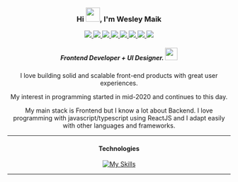 <div align="center">
  <h3>Hi <img src="https://raw.githubusercontent.com/MartinHeinz/MartinHeinz/master/wave.gif" width="32"/>, I'm Wesley Maik</h3>
  
  <div>
    <a href="https://linkedin/in/wesleymaik" target="_blank">
      <img src="https://img.shields.io/badge/LinkedIn-0077B5?style=for-the-badge&logo=linkedin&logoColor=white" />
    </a>
    <a href="https://t.me/wesleymaik" target="_blank">
      <img src="https://img.shields.io/badge/Telegram-2CA5E0?style=for-the-badge&logo=telegram&logoColor=white" />
    </a>
    <a href="mailto:wesleynamikaze404@gmail.com" target="_blank">
      <img src="https://img.shields.io/badge/Gmail-D14836?style=for-the-badge&logo=gmail&logoColor=white" />
    </a>
    <a href="https://twitter.com/euwesleymaik" target="_blank">
      <img src="https://img.shields.io/badge/Twitter-1DA1F2?style=for-the-badge&logo=twitter&logoColor=white" />
    </a>
    <a href="https://instagram.com/eumaik_" target="_blank">
      <img src="https://img.shields.io/badge/Instagram-E4405F?style=for-the-badge&logo=instagram&logoColor=white" />
    </a>
    <a href="https://dev.to/wesleymaik" target="_blank">
      <img src="https://img.shields.io/badge/dev.to-0A0A0A?style=for-the-badge&logo=devdotto&logoColor=white" />
    </a>
    <a href="https://wesleymaik.github.io" target="_blank">
      <img src="https://img.shields.io/badge/website-000000?style=for-the-badge&logo=About.me&logoColor=white" />
    </a>
    <a href="#" target="_blank">
      <img src="https://img.shields.io/github/followers/wesleymaik?style=for-the-badge" />
    </a>
  </div>
  
  <h5>Frontend Developer + UI Designer. <img src="https://emojipedia-us.s3.dualstack.us-west-1.amazonaws.com/thumbs/120/apple/325/technologist-light-skin-tone_1f9d1-1f3fb-200d-1f4bb.png" width="28px" /></h5>
  
  <p>I love building solid and scalable front-end products with great user experiences.</p>
  <p>My interest in programming started in mid-2020 and continues to this day.</p>
  <p>My main stack is Frontend but I know a lot about Backend. I love programming with javascript/typescript using ReactJS and I adapt easily with other languages and frameworks.</p>
  
  <hr />

  <h4>Technologies</h4>

  [![My Skills](https://skills.thijs.gg/icons?i=html,css,javascript,typescript,jquery,nodejs,express,webpack,react,vite,redux,next,vue,nuxt,sass,php,laravel,wordpress,mysql,mongodb,python,graphql,codepen,regex,vercel,md,git,github,photoshop,illustrator)](https://skills.thijs.gg)
  <hr />
</div>
